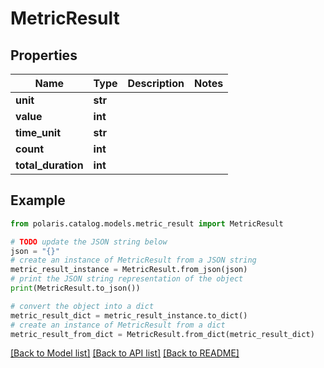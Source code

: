 # MetricResult


## Properties

Name | Type | Description | Notes
------------ | ------------- | ------------- | -------------
**unit** | **str** |  | 
**value** | **int** |  | 
**time_unit** | **str** |  | 
**count** | **int** |  | 
**total_duration** | **int** |  | 

## Example

```python
from polaris.catalog.models.metric_result import MetricResult

# TODO update the JSON string below
json = "{}"
# create an instance of MetricResult from a JSON string
metric_result_instance = MetricResult.from_json(json)
# print the JSON string representation of the object
print(MetricResult.to_json())

# convert the object into a dict
metric_result_dict = metric_result_instance.to_dict()
# create an instance of MetricResult from a dict
metric_result_from_dict = MetricResult.from_dict(metric_result_dict)
```
[[Back to Model list]](../README.md#documentation-for-models) [[Back to API list]](../README.md#documentation-for-api-endpoints) [[Back to README]](../README.md)


